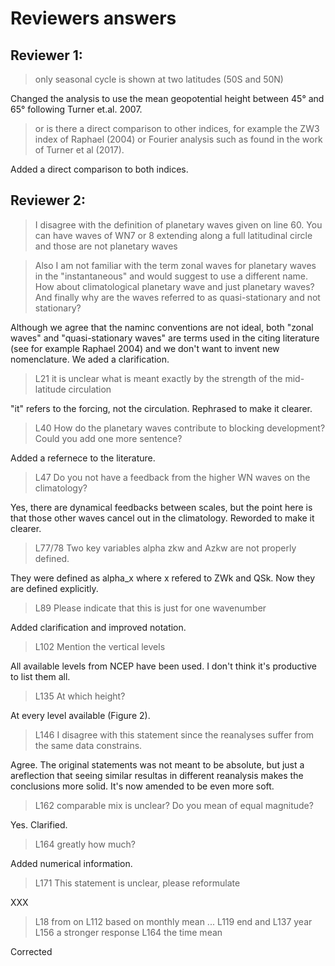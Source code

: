 # Reviewers answers

##  Reviewer 1:

> only seasonal cycle is shown at two latitudes (50S and 50N)

Changed the analysis to use the mean geopotential height between 45° and 65° following Turner et.al. 2007.

> or is there a direct comparison to other indices, for example the ZW3 index of Raphael (2004) or Fourier analysis such as found in the work of Turner et al (2017). 

Added a direct comparison to both indices. 
  


## Reviewer 2:

> I disagree with the definition of planetary waves given on line 60. You can have waves of WN7 or 8 extending along a full latitudinal circle and those are not planetary waves



> Also I am not familiar with the term zonal waves for planetary waves in the "instantaneous" and would suggest to use a different name. How about climatological planetary wave and just planetary waves? And finally why are the waves referred to as quasi-stationary and not stationary?

Although we agree that the naminc conventions are not ideal, both "zonal waves" and "quasi-stationary waves" are terms used in the citing literature (see for example Raphael 2004) and we don't want to invent new nomenclature. We aded a clarification. 

>  L21 it is unclear what is meant exactly by the strength of the mid-latitude circulation

"it" refers to the forcing, not the circulation. Rephrased to make it clearer. 

> L40 How do the planetary waves contribute to blocking development? Could you add one more sentence?

Added a refernece to the literature. 

> L47 Do you not have a feedback from the higher WN waves on the climatology?

Yes, there are dynamical feedbacks between scales, but the point here is that those other waves cancel out in the climatology. Reworded to make it clearer. 

> L77/78 Two key variables alpha zkw and Azkw are not properly defined.

They were defined as alpha_x where x refered to ZWk and QSk. Now they are defined explicitly.

> L89 Please indicate that this is just for one wavenumber

Added clarification and improved notation. 

>  L102 Mention the vertical levels

All available levels from NCEP have been used. I don't think it's productive to list them all. 

> L135 At which height?

At every level available (Figure 2).

>  L146 I disagree with this statement since the reanalyses suffer from the same data constrains.

Agree. The original statements was not meant to be absolute, but just a areflection that seeing similar resultas in different reanalysis makes the conclusions more solid. It's now amended to be even more soft. 

> L162 comparable mix is unclear? Do you mean of equal magnitude?

Yes. Clarified.

> L164 greatly how much?

Added numerical information. 

> L171 This statement is unclear, please reformulate

XXX   

> L18 from on
> L112 based on monthly mean ...
> L119 end and
> L137 year
> L156 a stronger response
> L164 the time mean

Corrected



